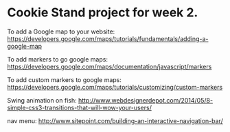 # Cookie Stand project for week 2.


To add a Google map to your website:
https://developers.google.com/maps/tutorials/fundamentals/adding-a-google-map

To add markers to go google maps:
https://developers.google.com/maps/documentation/javascript/markers

To add custom markers to google maps:
https://developers.google.com/maps/tutorials/customizing/custom-markers

Swing animation on fish:
http://www.webdesignerdepot.com/2014/05/8-simple-css3-transitions-that-will-wow-your-users/

nav menu:
http://www.sitepoint.com/building-an-interactive-navigation-bar/
